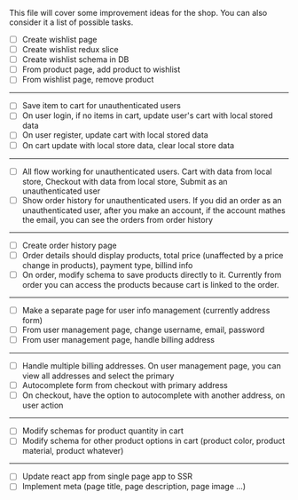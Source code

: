 This file will cover some improvement ideas for the shop. You can also consider it a list of possible tasks.

- [ ] Create wishlist page
- [ ] Create wishlist redux slice
- [ ] Create wishlist schema in DB
- [ ] From product page, add product to wishlist
- [ ] From wishlist page, remove product
---
- [ ] Save item to cart for unauthenticated users
- [ ] On user login, if no items in cart, update user's cart with local stored data
- [ ] On user register, update cart with local stored data
- [ ] On cart update with local store data, clear local store data
---
- [ ] All flow working for unauthenticated users. Cart with data from local store, Checkout with data from local store, Submit as an unauthenticated user
- [ ] Show order history for unauthenticated users. If you did an order as an unauthenticated user, after you make an account, if the account mathes the email, you can see the orders from order history
---
- [ ] Create order history page
- [ ] Order details should display products, total price (unaffected by a price change in products), payment type, billind info
- [ ] On order, modify schema to save products directly to it. Currently from order you can access the products because cart is linked to the order. 
---
- [ ] Make a separate page for user info management (currently address form)
- [ ] From user management page, change username, email, password
- [ ] From user management page, handle billing address
---
- [ ] Handle multiple billing addresses. On user management page, you can view all addresses and select the primary
- [ ] Autocomplete form from checkout with primary address
- [ ] On checkout, have the option to autocomplete with another address, on user action
---
- [ ] Modify schemas for product quantity in cart
- [ ] Modify schema for other product options in cart (product color, product material, product whatever)
---
- [ ] Update react app from single page app to SSR
- [ ] Implement meta (page title, page description, page image ...)
